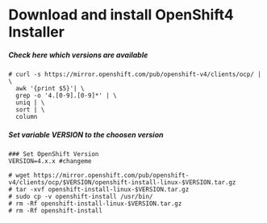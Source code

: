 # Download and install OpenShift4 Installer

##### Check here which versions are available

    # curl -s https://mirror.openshift.com/pub/openshift-v4/clients/ocp/ | \
      awk '{print $5}'| \
      grep -o '4.[0-9].[0-9]*' | \
      uniq | \
      sort | \
      column

##### Set variable VERSION to the choosen version

    ### Set OpenShift Version
    VERSION=4.x.x #changeme

    # wget https://mirror.openshift.com/pub/openshift-v4/clients/ocp/$VERSION/openshift-install-linux-$VERSION.tar.gz
    # tar -xvf openshift-install-linux-$VERSION.tar.gz
    # sudo cp -v openshift-install /usr/bin/
    # rm -Rf openshift-install-linux-$VERSION.tar.gz
    # rm -Rf openshift-install
